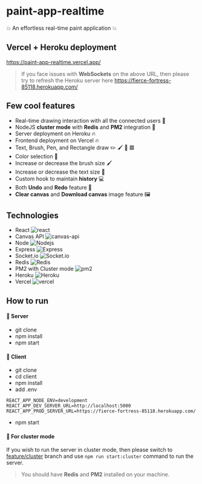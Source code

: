 # paint-app-realtime
:boom: An effortless real-time paint application :boom:

## Vercel + Heroku deployment
https://paint-app-realtime.vercel.app/

> If you face issues with **WebSockets** on the above URL, then please try to refresh the Heroku server here https://fierce-fortress-85118.herokuapp.com/

## Few cool features
 - Real-time drawing interaction with all the connected users :rainbow:
 - NodeJS **cluster mode** with **Redis** and **PM2** integration :customs:
 - Server deployment on Heroku :fire:
 - Frontend deployment on Vercel :fire:
 - Text, Brush, Pen, and Rectangle draw :pencil2: :paintbrush: :abcd: :red_square:
 - Color selection :rainbow:
 - Increase or decrease the brush size :paintbrush:
 - Increase or decrease the text size :abcd:
 - Custom hook to maintain **history** :computer:
 - Both **Undo** and **Redo** feature :arrows_counterclockwise:
 - **Clear canvas** and **Download canvas** image feature :framed_picture:
 
 ## Technologies 
- React <img alt="react" src="https://img.shields.io/badge/-React-45b8d8?style=flat-square&logo=react&logoColor=white" />
- Canvas API <img alt="canvas-api" src="https://img.shields.io/badge/-Canvas%20API-000000?style=flat-square&logo=mdn&logoColor=white" />
- Node <img alt="Nodejs" src="https://img.shields.io/badge/-Nodejs-43853d?style=flat-square&logo=Node.js&logoColor=white" />
- Express <img alt="Express" src="https://img.shields.io/badge/-Express-000000?style=flat-square&logo=express&logoColor=white" />
- Socket.io <img alt="Socket.io" src="https://img.shields.io/badge/-Socket.io-010101?style=flat-square&logo=socket.io&logoColor=white" />
- Redis <img alt="Redis" src="https://img.shields.io/badge/-Redis-DC382D?style=flat-square&logo=redis&logoColor=white" />
- PM2 with Cluster mode <img alt="pm2" src="https://img.shields.io/badge/-PM2-222362?style=flat-square&logo=pm2&logoColor=white" />
- Heroku <img alt="Heroku" src="https://img.shields.io/badge/-Heroku-430098?style=flat-square&logo=heroku&logoColor=white" />
- Vercel <img alt="vercel" src="https://img.shields.io/badge/-Vercel-000000?style=flat-square&logo=vercel&logoColor=white" />

## How to run
#### :loudspeaker: Server
- git clone
- npm install
- npm start
#### :loudspeaker: Client
- git clone
- cd client
- npm install
- add .env
```
REACT_APP_NODE_ENV=development
REACT_APP_DEV_SERVER_URL=http://localhost:5000
REACT_APP_PROD_SERVER_URL=https://fierce-fortress-85118.herokuapp.com/
```
- npm start


#### :loudspeaker: For cluster mode 
If you wish to run the server in cluster mode, then please switch to [feature/cluster](https://github.com/iAmmar7/paint-app-realtime/tree/feature/cluster) branch and use ```npm run start:cluster``` command to run the server.
> You should have **Redis** and **PM2** installed on your machine.
